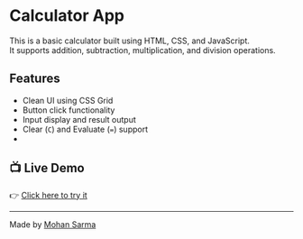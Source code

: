 # Calculator App

This is a basic calculator built using HTML, CSS, and JavaScript.  
It supports addition, subtraction, multiplication, and division operations.

## Features
- Clean UI using CSS Grid
- Button click functionality
- Input display and result output
- Clear (`C`) and Evaluate (`=`) support
- 
## 📺 Live Demo

👉 [Click here to try it](https://smohansarma.github.io/calculator-app/)

---

Made by [Mohan Sarma](https://github.com/smohansarma)
